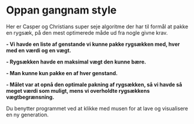# Oppan gangnam style


Her er Casper og Christians super seje algoritme der har til formål at pakke en rygsæk, på den mest optimerede måde ud fra nogle givne krav.

**- Vi havde en liste af genstande vi kunne pakke rygsækken med, hver med en værdi og en vægt.**

**- Rygsækken havde en maksimal vægt den kunne bære.**

**- Man kunne kun pakke en af hver genstand.**

**- Målet var at opnå den optimale pakning af rygsækken, så vi havde så meget værdi som muligt, mens vi overholdte rygsækkens vægtbegrænsning.**


Du benytter programmet ved at klikke med musen for at lave og visualisere en ny generation.
